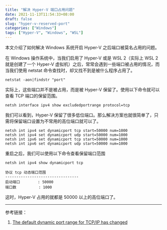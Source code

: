 ```yaml
---
title: "解决 Hyper-V 端口占用问题"
date: 2021-11-13T11:54:33+08:00
draft: false
slug: "hyper-v-reserved-port"
categories: ["Windows"]
tags: ["Hyper-V", "Windows", "WSL"]
---
```


本文介绍了如何解决 Windows 系统开启 Hyper-V 之后端口被莫名占用的问题。

<!--more-->

在 Windows 操作系统中，当我们启用了 Hyper-V 或是 WSL 2（实际上 WSL 2 就是创建了一个 Hyper-V 虚拟机）之后，常常会遇到一些端口被占用的情况，而当我们使用 netstat 命令查找时，却又找不到是被什么程序占用了。

```
netstat -aon|findstr "port"
```

实际上，这些端口并不是被占用，而是被 Hyper-V 保留了。使用以下命令就可以查看 TCP 端口的保留范围。

```
netsh interface ipv4 show excludedportrange protocol=tcp
```

我们可以看到，Hyper-V 保留了很多低位端口。那么解决方案也就很简单了，只需将保留端口设置为不常用的高位端口就可以了。

```
netsh int ipv4 set dynamicport tcp start=50000 num=1000
netsh int ipv4 set dynamicport udp start=50000 num=1000
netsh int ipv6 set dynamicport tcp start=50000 num=1000
netsh int ipv6 set dynamicport udp start=50000 num=1000
```

重启之后，我们可以使用以下命令查看保留端口范围

```
netsh int ipv4 show dynamicport tcp

协议 tcp 动态端口范围
---------------------------------
启动端口        : 50000
端口数          : 1000
```

这时，Hyper-V 占用的就都是 50000 以上的高位端口了。

---

参考链接：

1. [The default dynamic port range for TCP/IP has changed](https://docs.microsoft.com/en-us/troubleshoot/windows-server/networking/default-dynamic-port-range-tcpip-chang)
